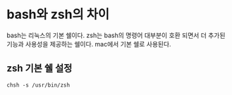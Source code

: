 # bash와 zsh의 차이

bash는 리눅스의 기본 쉘이다.
zsh는 bash의 명령어 대부분이 호환 되면서 더 추가된 기능과 사용성을 제공하는 쉘이다. mac에서 기본 쉘로 사용된다.

## zsh 기본 쉘 설정
~~~
chsh -s /usr/bin/zsh
~~~